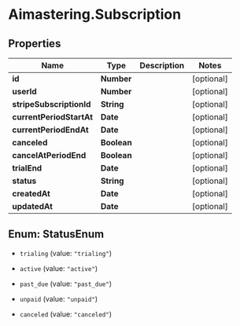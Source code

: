 # Aimastering.Subscription

## Properties
Name | Type | Description | Notes
------------ | ------------- | ------------- | -------------
**id** | **Number** |  | [optional] 
**userId** | **Number** |  | [optional] 
**stripeSubscriptionId** | **String** |  | [optional] 
**currentPeriodStartAt** | **Date** |  | [optional] 
**currentPeriodEndAt** | **Date** |  | [optional] 
**canceled** | **Boolean** |  | [optional] 
**cancelAtPeriodEnd** | **Boolean** |  | [optional] 
**trialEnd** | **Date** |  | [optional] 
**status** | **String** |  | [optional] 
**createdAt** | **Date** |  | [optional] 
**updatedAt** | **Date** |  | [optional] 


<a name="StatusEnum"></a>
## Enum: StatusEnum


* `trialing` (value: `"trialing"`)

* `active` (value: `"active"`)

* `past_due` (value: `"past_due"`)

* `unpaid` (value: `"unpaid"`)

* `canceled` (value: `"canceled"`)




